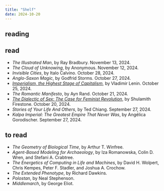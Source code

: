 ```yaml
---
title: "Shelf"
date: 2024-10-20
---
```


## reading


## read

- *The Illustrated Man*, by Ray Bradbury. November 13, 2024. 
- *The Cloud of Unknowing*, by Anonymous. November 12, 2024.  
- *Invisible Cities*, by Italo Calvino. October 28, 2024.
- *Anglo-Saxon Magic*, by Godfrid Storms. October 27, 2024.
- *[Imperialism, the Highest Stage of Capitalism](/lenin-imperialism)*, by Vladimir Lenin. October 25, 2024. 
- *The Romantic Manifesto*, by Ayn Rand. October 21, 2024. 
- *[The Dialectic of Sex: The Case for Feminist Revolution](/dialectic-of-sex)*, by Shulamith Firestone. October 20, 2024.
- *Stories of Your Life And Others*, by Ted Chiang. September 27, 2024.
- *Kalpa Imperial: The Greatest Empire That Never Was*, by Angélica Gorodischer. September 27, 2024. 

## to read

- *The Geometry of Biological Time*, by Arthur T. Winfree. 
- *Agent-Based Modeling for Archaeology*, by Iza Romanowska, Colin D. Wren, and Stefani A. Crabtree. 
- *The Energetics of Computing in Life and Machines*, by David H. Wolpert, Chris Kempes, Peter F. Stadler, and Joshua A. Crochow. 
- *The Extended Phenotype*, by Richard Dawkins. 
- *Polostan*, by Neal Stephenson. 
- *Middlemarch*, by George Eliot. 